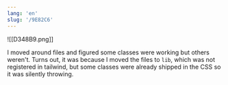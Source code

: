 ```yaml
---
lang: 'en'
slug: '/9E82C6'
---
```


![[D348B9.png]]

I moved around files and figured some classes were working but others weren't. Turns out, it was because I moved the files to `lib`, which was not registered in tailwind, but some classes were already shipped in the CSS so it was silently throwing.
